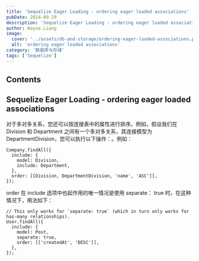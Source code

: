 ```yaml
---
title: 'Sequelize Eager Loading - ordering eager loaded associations'
pubDate: 2024-09-29
description: 'Sequelize Eager Loading - ordering eager loaded associations'
author: Wayne.Liang
image:
  cover: '../assets/db-and-storage/ordering-eager-loaded-associations.png'
  alt: 'ordering eager loaded associations'
category: '数据库与存储'
tags: ['Sequelize']
---
```


## Contents

## Sequelize Eager Loading - ordering eager loaded associations

对于多对多关系，您还可以按连接表中的属性进行排序。例如，假设我们在 Division 和 Department 之间有一个多对多关系，其连接模型为 DepartmentDivision，您可以执行以下操作：。例如：

```nodejs
Company.findAll({
  include: {
    model: Division,
    include: Department,
  },
  order: [[Division, DepartmentDivision, 'name', 'ASC']],
});
```


order 在 include 选项中也起作用的唯一情况是使用 separate： true 时。在这种情况下，用法如下：

```nodejs
// This only works for `separate: true` (which in turn only works for has-many relationships).
User.findAll({
  include: {
    model: Post,
    separate: true,
    order: [['createdAt', 'DESC']],
  },
});
```

